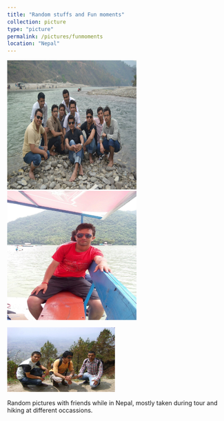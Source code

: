 ```yaml
---
title: "Random stuffs and Fun moments"
collection: picture
type: "picture"
permalink: /pictures/funmoments
location: "Nepal"
---
```


<img src='/images/pictures/dolalghat.jpeg' width='300' height='300'>   <img src='/images/pictures/pokhara.jpg' width='300' height='300'>


<img src='/images/pictures/bhasmeshwor.jpeg' width='250' height='150'>

Random pictures with friends while in Nepal, mostly taken during tour and hiking at different occassions. 
